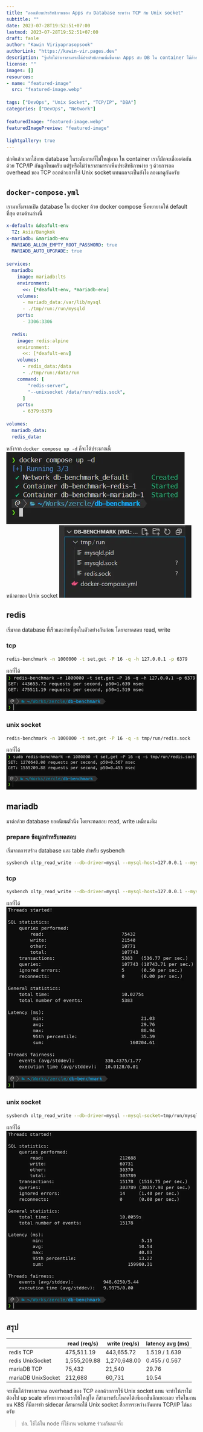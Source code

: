 ```yaml
---
title: "ลองเทียบประสิทธิภาพของ Apps กับ Database ระหว่าง TCP กับ Unix socket"
subtitle: ""
date: 2023-07-28T19:52:51+07:00
lastmod: 2023-07-28T19:52:51+07:00
draft: fasle
author: "Kawin Viriyaprasopsook"
authorLink: "https://kawin-vir.pages.dev"
description: "รู้หรือไม่ว่าเราสามารถได้ประสิทธิภาพเพิ่มขึ้นจาก Apps กับ DB ใน container ได้ด้วย Unix socket"
license: ""
images: []
resources:
- name: "featured-image"
  src: "featured-image.webp"

tags: ["DevOps", "Unix Socket", "TCP/IP", "DBA"]
categories: ["DevOps", "Network"]

featuredImage: "featured-image.webp"
featuredImagePreview: "featured-image"

lightgallery: true
---
```

ปกติแล้วเวลาใช้งาน database ในระดับงานที่ไม่ใหญ่มาก ใน container เราก็มักจะเชื่อมต่อกันด้วย TCP/IP กันถูกไหมครับ แต่รู้หรือไม่ว่าเราสามารถเพิ่มประสิทธิภาพง่าย ๆ ด้วยการลด overhead ของ TCP ออกด้วยการใช้ Unix socket แทนผลจะเป็นยังไง ลองมาดูกันครับ

<!--more-->

## `docker-compose.yml`
เรามาเริ่มจากเปิด database ใน docker ด้วย docker compose ซึ่งพยายามให้ default ที่สุด ตามด้านล่างนี้
```yaml
x-default: &deafult-env
  TZ: Asia/Bangkok
x-mariadb: &mariadb-env
  MARIADB_ALLOW_EMPTY_ROOT_PASSWORD: true
  MARIADB_AUTO_UPGRADE: true

services:
  mariadb:
    image: mariadb:lts
    environment:
      <<: [*deafult-env, *mariadb-env]
    volumes:
      - mariadb_data:/var/lib/mysql
      - ./tmp/run:/run/mysqld
    ports:
      - 3306:3306

  redis:
    image: redis:alpine
    environment:
      <<: [*deafult-env]
    volumes:
      - redis_data:/data
      - ./tmp/run:/data/run
    command: [
        "redis-server",
        "--unixsocket /data/run/redis.sock",
      ]
    ports:
      - 6379:6379

volumes:
  mariadb_data:
  redis_data:
```

หลังจาก `docker compose up -d` ก็จะได้ประมาณนี้
![compose_up](img/compose_up.webp "compose_up")
หน้าตาของ Unix socket
![socket_files](img/socket_files.webp "socket_files")

## redis
เริ่มจาก database ที่เร็วและง่ายที่สุดในตัวอย่างกันก่อน โดยจะทดสอบ read, write

### tcp

```bash
redis-benchmark -n 1000000 -t set,get -P 16 -q -h 127.0.0.1 -p 6379
```

ผลที่ได้
![redis_tcp](img/redis_tcp.webp "redis_tcp")

### unix socket

```bash
redis-benchmark -n 1000000 -t set,get -P 16 -q -s tmp/run/redis.sock
```

ผลที่ได้
![redis_socket](img/redis_socket.webp "redis_socket")

## mariadb
มาต่อด้วย database ยอดนิยมตัวนึง โดยจะทดสอบ read, write เหมือนเดิม

### prepare ข้อมูลทำหรับทดสอบ
เริ่มจากการสร้าง database และ table สำหรับ sysbench
```bash
sysbench oltp_read_write --db-driver=mysql --mysql-host=127.0.0.1 --mysql-user=root --mysql-db=sysbenchtest --threads=16 prepare
```

### tcp

```bash
sysbench oltp_read_write --db-driver=mysql --mysql-host=127.0.0.1 --mysql-user=root --mysql-db=sysbenchtest --threads=16 run
```

ผลที่ได้
![mariadb_tcp](img/mariadb_tcp.webp "mariadb_tcp")

### unix socket

```bash
sysbench oltp_read_write --db-driver=mysql --mysql-socket=tmp/run/mysqld.sock --mysql-user=root --mysql-db=sysbenchtest --threads=16 run
```

ผลที่ได้
![mariadb_socket](img/mariadb_socket.webp "mariadb_socket")

## สรุป

|                    | **read (req/s)** | **write (req/s)** | **latency avg (ms)** |
|--------------------|------------------|-------------------|----------------------|
| redis TCP          | 475,511.19       | 443,655.72        | 1.519 / 1.639        |
| redis UnixSocket   | 1,555,209.88     | 1,270,648.00      | 0.455 / 0.567        |
| mariaDB TCP        | 75,432           | 21,540            | 29.76                |
| mariaDB UnixSocket | 212,688          | 60,731            | 10.54                |

จะเห็นได้ว่าหากเราลด overhead ของ TCP ออกด้วยการใช้ Unix socket แทน จะทำให้เราไม่ต้องไป up scale ทรัพยากรของเราให้ใหญ่โต ก็สามารถรับโหลดได้เพิ่มมาขึ้นอีกเยอะเลย หรือในงานบน K8S ที่มีการทำ sidecar ก็สามารถใช้ Unix socket สื่อสารระหว่างกันแทน TCP/IP ได้นะครับ
> ปล. ใช้ได้ใน node ที่ใช้งาน volume ร่วมกันนะจร๊ะ